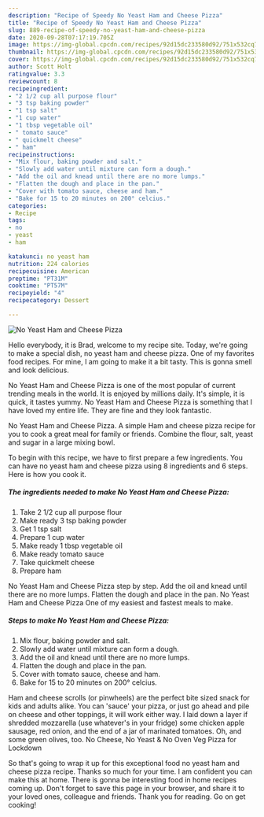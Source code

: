 ```yaml
---
description: "Recipe of Speedy No Yeast Ham and Cheese Pizza"
title: "Recipe of Speedy No Yeast Ham and Cheese Pizza"
slug: 889-recipe-of-speedy-no-yeast-ham-and-cheese-pizza
date: 2020-09-28T07:17:19.705Z
image: https://img-global.cpcdn.com/recipes/92d15dc233580d92/751x532cq70/no-yeast-ham-and-cheese-pizza-recipe-main-photo.jpg
thumbnail: https://img-global.cpcdn.com/recipes/92d15dc233580d92/751x532cq70/no-yeast-ham-and-cheese-pizza-recipe-main-photo.jpg
cover: https://img-global.cpcdn.com/recipes/92d15dc233580d92/751x532cq70/no-yeast-ham-and-cheese-pizza-recipe-main-photo.jpg
author: Scott Holt
ratingvalue: 3.3
reviewcount: 8
recipeingredient:
- "2 1/2 cup all purpose flour"
- "3 tsp baking powder"
- "1 tsp salt"
- "1 cup water"
- "1 tbsp vegetable oil"
- " tomato sauce"
- " quickmelt cheese"
- " ham"
recipeinstructions:
- "Mix flour, baking powder and salt."
- "Slowly add water until mixture can form a dough."
- "Add the oil and knead until there are no more lumps."
- "Flatten the dough and place in the pan."
- "Cover with tomato sauce, cheese and ham."
- "Bake for 15 to 20 minutes on 200° celcius."
categories:
- Recipe
tags:
- no
- yeast
- ham

katakunci: no yeast ham 
nutrition: 224 calories
recipecuisine: American
preptime: "PT31M"
cooktime: "PT57M"
recipeyield: "4"
recipecategory: Dessert

---
```



![No Yeast Ham and Cheese Pizza](https://img-global.cpcdn.com/recipes/92d15dc233580d92/751x532cq70/no-yeast-ham-and-cheese-pizza-recipe-main-photo.jpg)

Hello everybody, it is Brad, welcome to my recipe site. Today, we're going to make a special dish, no yeast ham and cheese pizza. One of my favorites food recipes. For mine, I am going to make it a bit tasty. This is gonna smell and look delicious.

No Yeast Ham and Cheese Pizza is one of the most popular of current trending meals in the world. It is enjoyed by millions daily. It's simple, it is quick, it tastes yummy. No Yeast Ham and Cheese Pizza is something that I have loved my entire life. They are fine and they look fantastic.

No Yeast Ham and Cheese Pizza. A simple Ham and cheese pizza recipe for you to cook a great meal for family or friends. Combine the flour, salt, yeast and sugar in a large mixing bowl.


To begin with this recipe, we have to first prepare a few ingredients. You can have no yeast ham and cheese pizza using 8 ingredients and 6 steps. Here is how you cook it.

<!--inarticleads1-->

##### The ingredients needed to make No Yeast Ham and Cheese Pizza:

1. Take 2 1/2 cup all purpose flour
1. Make ready 3 tsp baking powder
1. Get 1 tsp salt
1. Prepare 1 cup water
1. Make ready 1 tbsp vegetable oil
1. Make ready  tomato sauce
1. Take  quickmelt cheese
1. Prepare  ham


No Yeast Ham and Cheese Pizza step by step. Add the oil and knead until there are no more lumps. Flatten the dough and place in the pan. No Yeast Ham and Cheese Pizza One of my easiest and fastest meals to make. 

<!--inarticleads2-->

##### Steps to make No Yeast Ham and Cheese Pizza:

1. Mix flour, baking powder and salt.
1. Slowly add water until mixture can form a dough.
1. Add the oil and knead until there are no more lumps.
1. Flatten the dough and place in the pan.
1. Cover with tomato sauce, cheese and ham.
1. Bake for 15 to 20 minutes on 200° celcius.


Ham and cheese scrolls (or pinwheels) are the perfect bite sized snack for kids and adults alike. You can &#39;sauce&#39; your pizza, or just go ahead and pile on cheese and other toppings, it will work either way. I laid down a layer if shredded mozzarella (use whatever&#39;s in your fridge) some chicken apple sausage, red onion, and the end of a jar of marinated tomatoes. Oh, and some green olives, too. No Cheese, No Yeast &amp; No Oven Veg Pizza for Lockdown 

So that's going to wrap it up for this exceptional food no yeast ham and cheese pizza recipe. Thanks so much for your time. I am confident you can make this at home. There is gonna be interesting food in home recipes coming up. Don't forget to save this page in your browser, and share it to your loved ones, colleague and friends. Thank you for reading. Go on get cooking!
